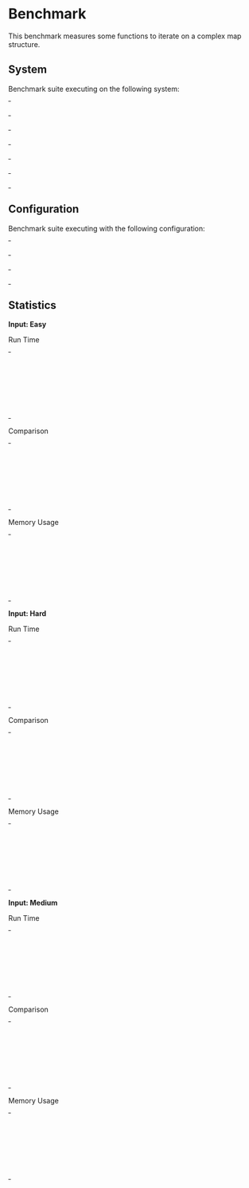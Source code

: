 
# Benchmark

This benchmark measures some functions to iterate on a complex map structure.


## System

Benchmark suite executing on the following system:

<table style="width: 1%">
  <tr>
    <th style="width: 1%; white-space: nowrap">Operating System</th>
    <td>Linux</td>
  </tr><tr>
    <th style="white-space: nowrap">CPU Information</th>
    <td style="white-space: nowrap">Intel(R) Core(TM) i5-8300H CPU @ 2.30GHz</td>
  </tr><tr>
    <th style="white-space: nowrap">Number of Available Cores</th>
    <td style="white-space: nowrap">8</td>
  </tr><tr>
    <th style="white-space: nowrap">Available Memory</th>
    <td style="white-space: nowrap">23.32 GB</td>
  </tr><tr>
    <th style="white-space: nowrap">Elixir Version</th>
    <td style="white-space: nowrap">1.13.4</td>
  </tr><tr>
    <th style="white-space: nowrap">Erlang Version</th>
    <td style="white-space: nowrap">24.2</td>
  </tr>
</table>

## Configuration

Benchmark suite executing with the following configuration:

<table style="width: 1%">
  <tr>
    <th style="width: 1%">:time</th>
    <td style="white-space: nowrap">30 s</td>
  </tr><tr>
    <th>:parallel</th>
    <td style="white-space: nowrap">4</td>
  </tr><tr>
    <th>:warmup</th>
    <td style="white-space: nowrap">100 ms</td>
  </tr>
</table>

## Statistics




__Input: Easy__

Run Time

<table style="width: 1%">
  <tr>
    <th>Name</th>
    <th style="text-align: right">IPS</th>
    <th style="text-align: right">Average</th>
    <th style="text-align: right">Devitation</th>
    <th style="text-align: right">Median</th>
    <th style="text-align: right">99th&nbsp;%</th>
  </tr>

  <tr>
    <td style="white-space: nowrap">recursion</td>
    <td style="white-space: nowrap; text-align: right">3.41 K</td>
    <td style="white-space: nowrap; text-align: right">293.45 &micro;s</td>
    <td style="white-space: nowrap; text-align: right">&plusmn;70.76%</td>
    <td style="white-space: nowrap; text-align: right">224.53 &micro;s</td>
    <td style="white-space: nowrap; text-align: right">1356.08 &micro;s</td>
  </tr>

  <tr>
    <td style="white-space: nowrap">lenses</td>
    <td style="white-space: nowrap; text-align: right">2.92 K</td>
    <td style="white-space: nowrap; text-align: right">342.49 &micro;s</td>
    <td style="white-space: nowrap; text-align: right">&plusmn;69.02%</td>
    <td style="white-space: nowrap; text-align: right">252.57 &micro;s</td>
    <td style="white-space: nowrap; text-align: right">1743.08 &micro;s</td>
  </tr>

  <tr>
    <td style="white-space: nowrap">iteraptor</td>
    <td style="white-space: nowrap; text-align: right">2.83 K</td>
    <td style="white-space: nowrap; text-align: right">353.87 &micro;s</td>
    <td style="white-space: nowrap; text-align: right">&plusmn;72.12%</td>
    <td style="white-space: nowrap; text-align: right">262.22 &micro;s</td>
    <td style="white-space: nowrap; text-align: right">1728.70 &micro;s</td>
  </tr>

  <tr>
    <td style="white-space: nowrap">async_task</td>
    <td style="white-space: nowrap; text-align: right">1.07 K</td>
    <td style="white-space: nowrap; text-align: right">931.22 &micro;s</td>
    <td style="white-space: nowrap; text-align: right">&plusmn;46.50%</td>
    <td style="white-space: nowrap; text-align: right">867.69 &micro;s</td>
    <td style="white-space: nowrap; text-align: right">2427.14 &micro;s</td>
  </tr>

</table>


Comparison

<table style="width: 1%">
  <tr>
    <th>Name</th>
    <th style="text-align: right">IPS</th>
    <th style="text-align: right">Slower</th>
  <tr>
    <td style="white-space: nowrap">recursion</td>
    <td style="white-space: nowrap;text-align: right">3.41 K</td>
    <td>&nbsp;</td>
  </tr>

  <tr>
    <td style="white-space: nowrap">lenses</td>
    <td style="white-space: nowrap; text-align: right">2.92 K</td>
    <td style="white-space: nowrap; text-align: right">1.17x</td>
  </tr>

  <tr>
    <td style="white-space: nowrap">iteraptor</td>
    <td style="white-space: nowrap; text-align: right">2.83 K</td>
    <td style="white-space: nowrap; text-align: right">1.21x</td>
  </tr>

  <tr>
    <td style="white-space: nowrap">async_task</td>
    <td style="white-space: nowrap; text-align: right">1.07 K</td>
    <td style="white-space: nowrap; text-align: right">3.17x</td>
  </tr>

</table>



Memory Usage

<table style="width: 1%">
  <tr>
    <th>Name</th>
    <th style="text-align: right">Memory</th>
    <th style="text-align: right">Factor</th>
  </tr>
  <tr>
    <td style="white-space: nowrap">recursion</td>
    <td style="white-space: nowrap">66.28 KB</td>
    <td>&nbsp;</td>
  </tr>
    <tr>
    <td style="white-space: nowrap">lenses</td>
    <td style="white-space: nowrap">69.15 KB</td>
    <td>1.04x</td>
  </tr>
    <tr>
    <td style="white-space: nowrap">iteraptor</td>
    <td style="white-space: nowrap">88.09 KB</td>
    <td>1.33x</td>
  </tr>
    <tr>
    <td style="white-space: nowrap">async_task</td>
    <td style="white-space: nowrap">27.16 KB</td>
    <td>0.41x</td>
  </tr>
</table>



__Input: Hard__

Run Time

<table style="width: 1%">
  <tr>
    <th>Name</th>
    <th style="text-align: right">IPS</th>
    <th style="text-align: right">Average</th>
    <th style="text-align: right">Devitation</th>
    <th style="text-align: right">Median</th>
    <th style="text-align: right">99th&nbsp;%</th>
  </tr>

  <tr>
    <td style="white-space: nowrap">lenses</td>
    <td style="white-space: nowrap; text-align: right">0.25</td>
    <td style="white-space: nowrap; text-align: right">3.99 s</td>
    <td style="white-space: nowrap; text-align: right">&plusmn;13.62%</td>
    <td style="white-space: nowrap; text-align: right">4.05 s</td>
    <td style="white-space: nowrap; text-align: right">4.69 s</td>
  </tr>

  <tr>
    <td style="white-space: nowrap">recursion</td>
    <td style="white-space: nowrap; text-align: right">0.25</td>
    <td style="white-space: nowrap; text-align: right">4.00 s</td>
    <td style="white-space: nowrap; text-align: right">&plusmn;8.71%</td>
    <td style="white-space: nowrap; text-align: right">4.13 s</td>
    <td style="white-space: nowrap; text-align: right">4.47 s</td>
  </tr>

  <tr>
    <td style="white-space: nowrap">async_task</td>
    <td style="white-space: nowrap; text-align: right">0.148</td>
    <td style="white-space: nowrap; text-align: right">6.76 s</td>
    <td style="white-space: nowrap; text-align: right">&plusmn;4.12%</td>
    <td style="white-space: nowrap; text-align: right">6.67 s</td>
    <td style="white-space: nowrap; text-align: right">7.27 s</td>
  </tr>

  <tr>
    <td style="white-space: nowrap">iteraptor</td>
    <td style="white-space: nowrap; text-align: right">0.136</td>
    <td style="white-space: nowrap; text-align: right">7.33 s</td>
    <td style="white-space: nowrap; text-align: right">&plusmn;20.97%</td>
    <td style="white-space: nowrap; text-align: right">8.35 s</td>
    <td style="white-space: nowrap; text-align: right">8.59 s</td>
  </tr>

</table>


Comparison

<table style="width: 1%">
  <tr>
    <th>Name</th>
    <th style="text-align: right">IPS</th>
    <th style="text-align: right">Slower</th>
  <tr>
    <td style="white-space: nowrap">lenses</td>
    <td style="white-space: nowrap;text-align: right">0.25</td>
    <td>&nbsp;</td>
  </tr>

  <tr>
    <td style="white-space: nowrap">recursion</td>
    <td style="white-space: nowrap; text-align: right">0.25</td>
    <td style="white-space: nowrap; text-align: right">1.0x</td>
  </tr>

  <tr>
    <td style="white-space: nowrap">async_task</td>
    <td style="white-space: nowrap; text-align: right">0.148</td>
    <td style="white-space: nowrap; text-align: right">1.69x</td>
  </tr>

  <tr>
    <td style="white-space: nowrap">iteraptor</td>
    <td style="white-space: nowrap; text-align: right">0.136</td>
    <td style="white-space: nowrap; text-align: right">1.84x</td>
  </tr>

</table>



Memory Usage

<table style="width: 1%">
  <tr>
    <th>Name</th>
    <th style="text-align: right">Memory</th>
    <th style="text-align: right">Factor</th>
  </tr>
  <tr>
    <td style="white-space: nowrap">lenses</td>
    <td style="white-space: nowrap">472.35 MB</td>
    <td>&nbsp;</td>
  </tr>
    <tr>
    <td style="white-space: nowrap">recursion</td>
    <td style="white-space: nowrap">446.86 MB</td>
    <td>0.95x</td>
  </tr>
    <tr>
    <td style="white-space: nowrap">async_task</td>
    <td style="white-space: nowrap">14.06 MB</td>
    <td>0.03x</td>
  </tr>
    <tr>
    <td style="white-space: nowrap">iteraptor</td>
    <td style="white-space: nowrap">1058.18 MB</td>
    <td>2.24x</td>
  </tr>
</table>



__Input: Medium__

Run Time

<table style="width: 1%">
  <tr>
    <th>Name</th>
    <th style="text-align: right">IPS</th>
    <th style="text-align: right">Average</th>
    <th style="text-align: right">Devitation</th>
    <th style="text-align: right">Median</th>
    <th style="text-align: right">99th&nbsp;%</th>
  </tr>

  <tr>
    <td style="white-space: nowrap">recursion</td>
    <td style="white-space: nowrap; text-align: right">7.05</td>
    <td style="white-space: nowrap; text-align: right">141.79 ms</td>
    <td style="white-space: nowrap; text-align: right">&plusmn;16.22%</td>
    <td style="white-space: nowrap; text-align: right">132.93 ms</td>
    <td style="white-space: nowrap; text-align: right">219.86 ms</td>
  </tr>

  <tr>
    <td style="white-space: nowrap">lenses</td>
    <td style="white-space: nowrap; text-align: right">5.90</td>
    <td style="white-space: nowrap; text-align: right">169.62 ms</td>
    <td style="white-space: nowrap; text-align: right">&plusmn;20.83%</td>
    <td style="white-space: nowrap; text-align: right">157.35 ms</td>
    <td style="white-space: nowrap; text-align: right">270.39 ms</td>
  </tr>

  <tr>
    <td style="white-space: nowrap">iteraptor</td>
    <td style="white-space: nowrap; text-align: right">4.86</td>
    <td style="white-space: nowrap; text-align: right">205.97 ms</td>
    <td style="white-space: nowrap; text-align: right">&plusmn;14.49%</td>
    <td style="white-space: nowrap; text-align: right">199.06 ms</td>
    <td style="white-space: nowrap; text-align: right">298.95 ms</td>
  </tr>

  <tr>
    <td style="white-space: nowrap">async_task</td>
    <td style="white-space: nowrap; text-align: right">3.00</td>
    <td style="white-space: nowrap; text-align: right">333.08 ms</td>
    <td style="white-space: nowrap; text-align: right">&plusmn;9.43%</td>
    <td style="white-space: nowrap; text-align: right">332.60 ms</td>
    <td style="white-space: nowrap; text-align: right">408.06 ms</td>
  </tr>

</table>


Comparison

<table style="width: 1%">
  <tr>
    <th>Name</th>
    <th style="text-align: right">IPS</th>
    <th style="text-align: right">Slower</th>
  <tr>
    <td style="white-space: nowrap">recursion</td>
    <td style="white-space: nowrap;text-align: right">7.05</td>
    <td>&nbsp;</td>
  </tr>

  <tr>
    <td style="white-space: nowrap">lenses</td>
    <td style="white-space: nowrap; text-align: right">5.90</td>
    <td style="white-space: nowrap; text-align: right">1.2x</td>
  </tr>

  <tr>
    <td style="white-space: nowrap">iteraptor</td>
    <td style="white-space: nowrap; text-align: right">4.86</td>
    <td style="white-space: nowrap; text-align: right">1.45x</td>
  </tr>

  <tr>
    <td style="white-space: nowrap">async_task</td>
    <td style="white-space: nowrap; text-align: right">3.00</td>
    <td style="white-space: nowrap; text-align: right">2.35x</td>
  </tr>

</table>



Memory Usage

<table style="width: 1%">
  <tr>
    <th>Name</th>
    <th style="text-align: right">Memory</th>
    <th style="text-align: right">Factor</th>
  </tr>
  <tr>
    <td style="white-space: nowrap">recursion</td>
    <td style="white-space: nowrap">28.93 MB</td>
    <td>&nbsp;</td>
  </tr>
    <tr>
    <td style="white-space: nowrap">lenses</td>
    <td style="white-space: nowrap">30.15 MB</td>
    <td>1.04x</td>
  </tr>
    <tr>
    <td style="white-space: nowrap">iteraptor</td>
    <td style="white-space: nowrap">51.47 MB</td>
    <td>1.78x</td>
  </tr>
    <tr>
    <td style="white-space: nowrap">async_task</td>
    <td style="white-space: nowrap">0.80 MB</td>
    <td>0.03x</td>
  </tr>
</table>


